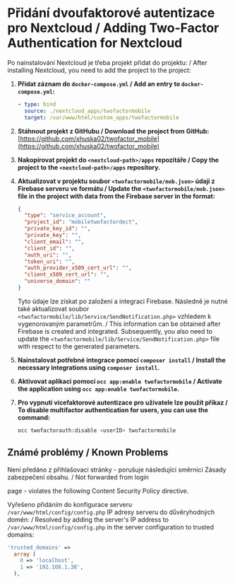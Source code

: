 # Přidání dvoufaktorové autentizace pro Nextcloud / Adding Two-Factor Authentication for Nextcloud

Po nainstalování Nextcloud je třeba projekt přidat do projektu: / After installing Nextcloud, you need to add the project to the project:

1. **Přidat záznam do `docker-compose.yml` / Add an entry to `docker-compose.yml`:**
    ```yaml
    - type: bind
      source: ./nextcloud_apps/twofactormobile
      target: /var/www/html/custom_apps/twofactormobile
    ```

2. **Stáhnout projekt z GitHubu / Download the project from GitHub:**
    [https://github.com/xhuska02/twofactor_mobile](https://github.com/xhuska02/twofactor_mobile)

3. **Nakopírovat projekt do `<nextcloud-path>/apps` repozitáře / Copy the project to the `<nextcloud-path>/apps` repository.**

4. **Aktualizovat v projektu soubor `<twofactormobile/mob.json>` údaji z Firebase serveru ve formátu / Update the `<twofactormobile/mob.json>` file in the project with data from the Firebase server in the format:**
    ```json
    {
      "type": "service_account",
      "project_id": "mobiletwofactordect",
      "private_key_id": "",
      "private_key": "",
      "client_email": "",
      "client_id": "",
      "auth_uri": "",
      "token_uri": "",
      "auth_provider_x509_cert_url": "",
      "client_x509_cert_url": "",
      "universe_domain": ""
    }
    ```
    Tyto údaje lze získat po založení a integraci Firebase. Následně je nutné také aktualizovat soubor `<twofactormobile/lib/Service/SendNotification.php>` vzhledem k vygenorovaným parametrům. / This information can be obtained after Firebase is created and integrated. Subsequently, you also need to update the `<twofactormobile/lib/Service/SendNotification.php>` file with respect to the generated parameters.

5. **Nainstalovat potřebné integrace pomocí `composer install` / Install the necessary integrations using `composer install`.**

6. **Aktivovat aplikaci pomocí `occ app:enable twofactormobile` / Activate the application using `occ app:enable twofactormobile`.**

7. **Pro vypnutí vícefaktorové autentizace pro uživatele lze použít příkaz / To disable multifactor authentication for users, you can use the command:**
    ```bash
    occ twofactorauth:disable <userID> twofactormobile
    ```

## Známé problémy / Known Problems

Není předáno z přihlašovací stránky - porušuje následující směrnici Zásady zabezpečení obsahu. / Not forwarded from login

page - violates the following Content Security Policy directive.

Vyřešeno přidáním do konfigurace serveru `/var/www/html/config/config.php` IP adresy serveru do důvěryhodných domén: / Resolved by adding the server's IP address to `/var/www/html/config/config.php` in the server configuration to trusted domains:
```php
'trusted_domains' => 
  array (
    0 => 'localhost',
    1 => '192.168.1.38',
  ),

